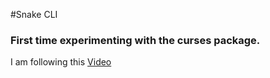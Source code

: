 #Snake CLI

### First time experimenting with the curses package.
I am following this [Video](https://www.youtube.com/watch?v=rbasThWVb-c)
